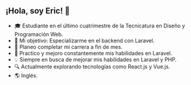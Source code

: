 ## ¡Hola, soy Eric! 👋

- 🎓 Estudiante en el último cuatrimestre de la Tecnicatura en Diseño y Programación Web.
- 🎯 Mi objetivo: Especializarme en el backend con Laravel.
- 📆 Planeo completar mi carrera a fin de mes.
- 🚀 Practico y mejoro constantemente mis habilidades en Laravel.
- 💡 Siempre en busca de mejorar mis habilidades en Laravel y PHP.
- 🔍 Actualmente explorando tecnologías como React.js y Vue.js.
- 🌎 Inglés.
